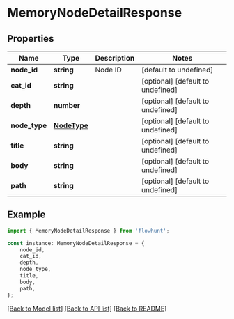 # MemoryNodeDetailResponse


## Properties

Name | Type | Description | Notes
------------ | ------------- | ------------- | -------------
**node_id** | **string** | Node ID | [default to undefined]
**cat_id** | **string** |  | [optional] [default to undefined]
**depth** | **number** |  | [optional] [default to undefined]
**node_type** | [**NodeType**](NodeType.md) |  | [optional] [default to undefined]
**title** | **string** |  | [optional] [default to undefined]
**body** | **string** |  | [optional] [default to undefined]
**path** | **string** |  | [optional] [default to undefined]

## Example

```typescript
import { MemoryNodeDetailResponse } from 'flowhunt';

const instance: MemoryNodeDetailResponse = {
    node_id,
    cat_id,
    depth,
    node_type,
    title,
    body,
    path,
};
```

[[Back to Model list]](../README.md#documentation-for-models) [[Back to API list]](../README.md#documentation-for-api-endpoints) [[Back to README]](../README.md)
